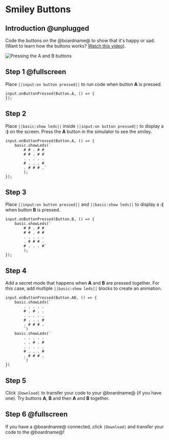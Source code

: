 # Smiley Buttons

## Introduction @unplugged

Code the buttons on the @boardname@ to show that it's happy or sad.
(Want to learn how the buttons works? [Watch this video](https://youtu.be/t_Qujjd_38o)).

![Pressing the A and B buttons](/static/mb/projects/smiley-buttons/sim.gif)

## Step 1 @fullscreen

Place ``||input:on button pressed||`` to run code when button **A** is pressed.

```blocks
input.onButtonPressed(Button.A, () => { 
});
```

## Step 2

Place ``||basic:show leds||`` inside ``||input:on button pressed||`` to display a **:)** on the screen. Press the **A** button in the simulator to see the smiley.

```blocks
input.onButtonPressed(Button.A, () => { 
    basic.showLeds(`
        # # . # #
        # # . # #
        . . . . .
        # . . . #
        . # # # .`
        );
});
```

## Step 3

Place ``||input:on button pressed||`` and ``||basic:show leds||`` to display a **:(** when button **B** is pressed.

```blocks
input.onButtonPressed(Button.B, () => { 
    basic.showLeds(`
        # # . # #
        # # . # #
        . . . . .
        . # # # .
        # . . . #`
        );
});
```

## Step 4

Add a secret mode that happens when **A** and **B** are pressed together. For this case, add multiple ``||basic:show leds||`` blocks to create an animation.

```blocks
input.onButtonPressed(Button.AB, () => {
    basic.showLeds(`
        . . . . .
        # . # . .
        . . . . .
        # . . . #
        . # # # .
        `)
    basic.showLeds(`
        . . . . .
        . . # . #
        . . . . .
        # . . . #
        . # # # .
        `)    
})
```

## Step 5

Click ``|Download|`` to transfer your code to your @boardname@ (if you have one). Try buttons **A**, **B** and then **A** and **B** together.

## Step 6 @fullscreen

If you have a @boardname@ connected, click ``|Download|`` and transfer your code to the @boardname@!
